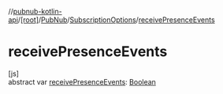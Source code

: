 //[pubnub-kotlin-api](../../../../index.md)/[[root]](../../index.md)/[PubNub](../index.md)/[SubscriptionOptions](index.md)/[receivePresenceEvents](receive-presence-events.md)

# receivePresenceEvents

[js]\
abstract var [receivePresenceEvents](receive-presence-events.md): [Boolean](https://kotlinlang.org/api/latest/jvm/stdlib/kotlin-stdlib/kotlin/-boolean/index.html)
